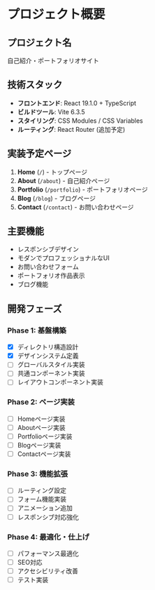 # プロジェクト概要

## プロジェクト名
自己紹介・ポートフォリオサイト

## 技術スタック
- **フロントエンド**: React 19.1.0 + TypeScript
- **ビルドツール**: Vite 6.3.5
- **スタイリング**: CSS Modules / CSS Variables
- **ルーティング**: React Router (追加予定)

## 実装予定ページ
1. **Home** (`/`) - トップページ
2. **About** (`/about`) - 自己紹介ページ
3. **Portfolio** (`/portfolio`) - ポートフォリオページ
4. **Blog** (`/blog`) - ブログページ
5. **Contact** (`/contact`) - お問い合わせページ

## 主要機能
- レスポンシブデザイン
- モダンでプロフェッショナルなUI
- お問い合わせフォーム
- ポートフォリオ作品表示
- ブログ機能

## 開発フェーズ
### Phase 1: 基盤構築
- [x] ディレクトリ構造設計
- [x] デザインシステム定義
- [ ] グローバルスタイル実装
- [ ] 共通コンポーネント実装
- [ ] レイアウトコンポーネント実装

### Phase 2: ページ実装
- [ ] Homeページ実装
- [ ] Aboutページ実装
- [ ] Portfolioページ実装
- [ ] Blogページ実装
- [ ] Contactページ実装

### Phase 3: 機能拡張
- [ ] ルーティング設定
- [ ] フォーム機能実装
- [ ] アニメーション追加
- [ ] レスポンシブ対応強化

### Phase 4: 最適化・仕上げ
- [ ] パフォーマンス最適化
- [ ] SEO対応
- [ ] アクセシビリティ改善
- [ ] テスト実装
